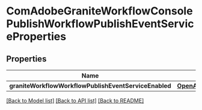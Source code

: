 # ComAdobeGraniteWorkflowConsolePublishWorkflowPublishEventServiceProperties

## Properties
Name | Type | Description | Notes
------------ | ------------- | ------------- | -------------
**graniteWorkflowWorkflowPublishEventServiceEnabled** | [**OpenAPI\Server\Model\ConfigNodePropertyBoolean**](ConfigNodePropertyBoolean.md) |  | [optional] 

[[Back to Model list]](../README.md#documentation-for-models) [[Back to API list]](../README.md#documentation-for-api-endpoints) [[Back to README]](../README.md)


